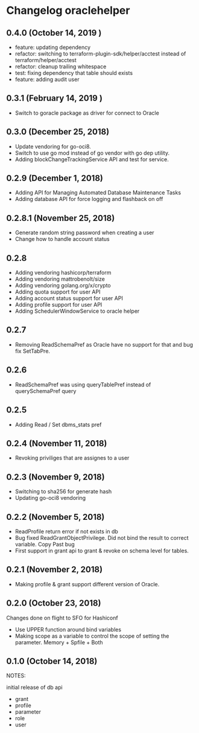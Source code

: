 # Changelog oraclehelper

## 0.4.0 (October 14, 2019 )

* feature: updating dependency
* refactor: switching to terraform-plugin-sdk/helper/acctest instead of terraform/helper/acctest
* refactor: cleanup trailing whitespace
* test: fixing dependency that table should exists
* feature: adding audit user

## 0.3.1 (February 14, 2019 )

* Switch to goracle package as driver for connect to Oracle

## 0.3.0 (December 25, 2018)

* Update vendoring for go-oci8.
* Switch to use go mod instead of go vendor with go dep utility.
* Adding blockChangeTrackingService API and test for service.

## 0.2.9 (December 1, 2018)

* Adding API for Managing Automated Database Maintenance Tasks
* Adding database API for force logging and flashback on off

## 0.2.8.1 (November 25, 2018)

* Generate random string password when creating a user
* Change how to handle account status

## 0.2.8

* Adding vendoring hashicorp/terraform
* Adding vendoring mattrobenolt/size
* Adding vendoring golang.org/x/crypto
* Adding quota support for user API
* Adding account status support for user API
* Adding profile support for user API
* Adding SchedulerWindowService to oracle helper

## 0.2.7

* Removing ReadSchemaPref as Oracle have no support for that and bug fix SetTabPre.

## 0.2.6

* ReadSchemaPref was using queryTablePref instead of querySchemaPref query

## 0.2.5

* Adding Read / Set dbms_stats pref

## 0.2.4 (November 11, 2018)

* Revoking priviliges that are assignes to a user

## 0.2.3 (November 9, 2018)

* Switching to sha256 for generate hash
* Updating go-oci8 vendoring

## 0.2.2 (November 5, 2018)

* ReadProfile return error if not exists in db
* Bug fixed ReadGrantObjectPrivilege. Did not bind the result to correct variable. Copy Past bug
* First support in grant api to grant & revoke on schema level for tables.

## 0.2.1 (November 2, 2018)

* Making profile & grant support different version of Oracle.

## 0.2.0 (October 23, 2018)

Changes done on flight to SFO for Hashiconf

* Use UPPER function around bind variables
* Making scope as a variable to control the scope of setting the parameter. Memory + Spfile + Both

## 0.1.0 (October 14, 2018)

NOTES:

initial release of db api

* grant
* profile
* parameter
* role
* user

